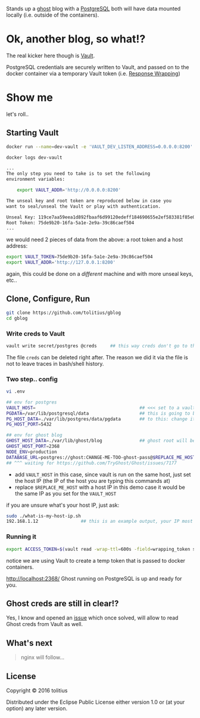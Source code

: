Stands up a [ghost](https://ghost.org/) blog with a [PostgreSQL](https://www.postgresql.org/) both will have data mounted locally (i.e. outside of the containers).

# Ok, another blog, so what!?

The real kicker here though is [Vault](https://www.vaultproject.io/).

PostgreSQL credentials are securely written to Vault, and passed on to the docker container via a temporary Vault token (i.e. [Response Wrapping](https://www.vaultproject.io/docs/secrets/cubbyhole/index.html#response-wrapping))

# Show me

let's roll..

## Starting Vault

```bash
docker run --name=dev-vault -e 'VAULT_DEV_LISTEN_ADDRESS=0.0.0.0:8200' -p 8200:8200 -d vault
```

```bash
docker logs dev-vault
```

```bash
...
The only step you need to take is to set the following
environment variables:

    export VAULT_ADDR='http://0.0.0.0:8200'

The unseal key and root token are reproduced below in case you
want to seal/unseal the Vault or play with authentication.

Unseal Key: 119ce7aa59eea1d892fbaaf6d99120edeff184690655e2ef583381f85e0a0323
Root Token: 75de9b20-16fa-5a1e-2e9a-39c86caef504
...
```

we would need 2 pieces of data from the above: a root token and a host address:

```bash
export VAULT_TOKEN=75de9b20-16fa-5a1e-2e9a-39c86caef504
export VAULT_ADDR='http://127.0.0.1:8200'
```

again, this could be done on a _different_ machine and with more unseal keys, etc..

## Clone, Configure, Run

```bash
git clone https://github.com/tolitius/gblog
cd gblog
```

### Write creds to Vault

```bash
vault write secret/postgres @creds     ## this way creds don't go to the shell history
```

The file `creds` can be deleted right after. The reason we did it via the file is not to leave traces in bash/shell history.

### Two step.. config

```bash
vi .env
```
```bash
## env for postgres
VAULT_HOST=                                       ## <<< set to a vault host/ip accessible from a docker container
PGDATA=/var/lib/postgresql/data                   ## this is going to be mounted to
PG_HOST_DATA=./var/lib/postgres/data/pgdata       ## to this: change it to a more secure location if needed
PG_HOST_PORT=5432

## env for ghost blog
GHOST_HOST_DATA=./var/lib/ghost/blog              ## ghost root will be mounted to this. change it to a more secure location if needed
GHOST_HOST_PORT=2368
NODE_ENV=production
DATABASE_URL=postgres://ghost:CHANGE-ME-TOO-ghost-pass@$REPLACE_ME_HOST:5432     ## <<< replace creds. also the "$REPLACE_ME_HOST" with a docker host IP
## ^^^ waiting for https://github.com/TryGhost/Ghost/issues/7177
```

* add `VAULT_HOST`
in this case, since vault is run on the same host, just set the host IP (the IP of the host you are typing this commands at)
* replace `$REPLACE_ME_HOST` with a host IP 
in this demo case it would be the same IP as you set for the `VAULT_HOST`

if you are unsure what's your host IP, just ask:
```bash
sudo ./what-is-my-host-ip.sh
192.168.1.12                ## this is an example output, your IP most likely will be different
```

### Running it

```bash
export ACCESS_TOKEN=$(vault read -wrap-ttl=600s -field=wrapping_token secret/postgres | cat); docker-compose up;
```

notice we are using Vault to create a temp token that is passed to docker containers.

[http://localhost:2368/](http://localhost:2368/) Ghost running on PostgreSQL is up and ready for you.

## Ghost creds are still in clear!?

Yes, I know and opened an [issue](https://github.com/TryGhost/Ghost/issues/7177) which once solved, will allow to read Ghost creds from Vault as well.

## What's next

> nginx will follow...

## License

Copyright © 2016 tolitius

Distributed under the Eclipse Public License either version 1.0 or (at
your option) any later version.
